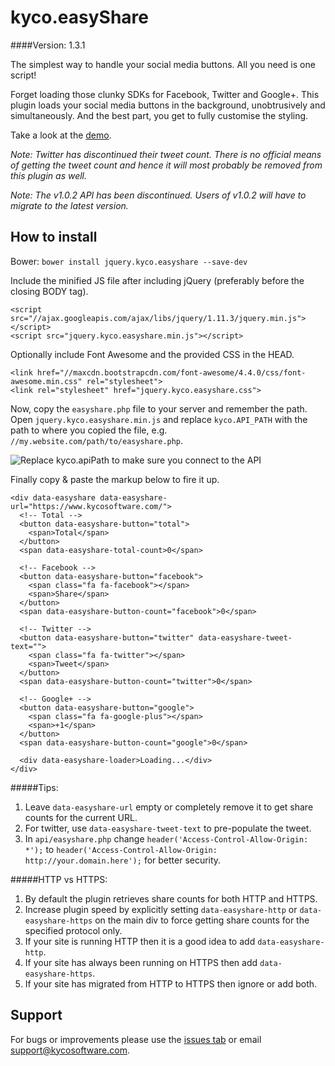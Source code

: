 kyco.easyShare
==============
####Version: 1.3.1

The simplest way to handle your social media buttons. All you need is one script!

Forget loading those clunky SDKs for Facebook, Twitter and Google+. This plugin
loads your social media buttons in the background, unobtrusively and simultaneously.
And the best part, you get to fully customise the styling.

Take a look at the [demo](https://www.kycosoftware.com/code/easyshare/demo).

_Note: Twitter has discontinued their tweet count. There is no official means of getting the tweet count and hence it will most probably be removed from this plugin as well._

_Note: The v1.0.2 API has been discontinued. Users of v1.0.2 will have to migrate to the latest version._

How to install
--------------

Bower: `bower install jquery.kyco.easyshare --save-dev`

Include the minified JS file after including jQuery (preferably before the closing BODY tag).

    <script src="//ajax.googleapis.com/ajax/libs/jquery/1.11.3/jquery.min.js"></script>
    <script src="jquery.kyco.easyshare.min.js"></script>

Optionally include Font Awesome and the provided CSS in the HEAD.

    <link href="//maxcdn.bootstrapcdn.com/font-awesome/4.4.0/css/font-awesome.min.css" rel="stylesheet">
    <link rel="stylesheet" href="jquery.kyco.easyshare.css">

Now, copy the `easyshare.php` file to your server and remember the path. Open
`jquery.kyco.easyshare.min.js` and replace `kyco.API_PATH` with the path to where
you copied the file, e.g. `//my.website.com/path/to/easyshare.php`.

![Replace kyco.apiPath to make sure you connect to the API](https://www.kycosoftware.com/uploads/easyshare/easyshare.png?v=2)

Finally copy & paste the markup below to fire it up.

```
<div data-easyshare data-easyshare-url="https://www.kycosoftware.com/">
  <!-- Total -->
  <button data-easyshare-button="total">
    <span>Total</span>
  </button>
  <span data-easyshare-total-count>0</span>

  <!-- Facebook -->
  <button data-easyshare-button="facebook">
    <span class="fa fa-facebook"></span>
    <span>Share</span>
  </button>
  <span data-easyshare-button-count="facebook">0</span>

  <!-- Twitter -->
  <button data-easyshare-button="twitter" data-easyshare-tweet-text="">
    <span class="fa fa-twitter"></span>
    <span>Tweet</span>
  </button>
  <span data-easyshare-button-count="twitter">0</span>

  <!-- Google+ -->
  <button data-easyshare-button="google">
    <span class="fa fa-google-plus"></span>
    <span>+1</span>
  </button>
  <span data-easyshare-button-count="google">0</span>

  <div data-easyshare-loader>Loading...</div>
</div>
```

#####Tips:
1. Leave `data-easyshare-url` empty or completely remove it to get share counts for the current URL.
2. For twitter, use `data-easyshare-tweet-text` to pre-populate the tweet.
3. In `api/easyshare.php` change `header('Access-Control-Allow-Origin: *');` to `header('Access-Control-Allow-Origin: http://your.domain.here');` for better security.

#####HTTP vs HTTPS:
1. By default the plugin retrieves share counts for both HTTP and HTTPS.
2. Increase plugin speed by explicitly setting `data-easyshare-http` or `data-easyshare-https`
on the main div to force getting share counts for the specified protocol only.
3. If your site is running HTTP then it is a good idea to add `data-easyshare-http`.
4. If your site has always been running on HTTPS then add `data-easyshare-https`.
5. If your site has migrated from HTTP to HTTPS then ignore or add both.

Support
-------

For bugs or improvements please use the [issues tab](https://github.com/kyco/jquery.kyco.easyshare/issues)
or email [support@kycosoftware.com](mailto:support@kycosoftware.com).
